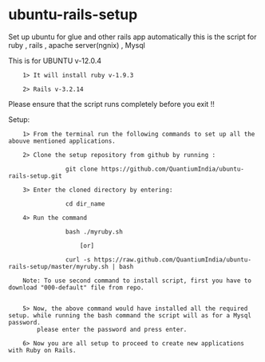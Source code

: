 ubuntu-rails-setup
==================

Set up ubuntu for glue and other rails app automatically this is the script for ruby , rails , apache server(ngnix) , Mysql

  This is for UBUNTU v-12.0.4
  
        1> It will install ruby v-1.9.3 
        
        2> Rails v-3.2.14


Please ensure that the script runs completely before you exit !!



Setup:

        1> From the terminal run the following commands to set up all the abouve mentioned applications.  
        
        2> Clone the setup repository from github by running :
                    
                    git clone https://github.com/QuantiumIndia/ubuntu-rails-setup.git 
        
        3> Enter the cloned directory by entering:
        
                    cd dir_name
        
        4> Run the command 
                  
                    bash ./myruby.sh

                        [or]

                    curl -s https://raw.github.com/QuantiumIndia/ubuntu-rails-setup/master/myruby.sh | bash

        Note: To use second command to install script, first you have to download "000-default" file from repo.

                  
        5> Now, the above command would have installed all the required setup. while running the bash command the script will as for a Mysql password.
            please enter the password and press enter.
            
        6> Now you are all setup to proceed to create new applications with Ruby on Rails.

